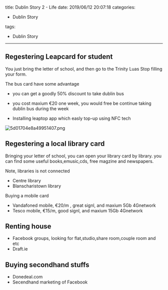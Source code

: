 title: Dublin Story 2 - Life
date: 2019/06/12 20:07:18
categories:

 - Dublin Story

tags:
 - Dublin Story



---

## Regestering Leapcard for student

You just bring the letter of school, and then go to the Trinity Luas Stop filling your form.

The bus card have some advantage

* you can get a goodly 50% discount to take dublin bus 

* you cost maxium €20 one week, you would free be continue taking dublin bus during the week
* Installing leaptop app which easly top-up using NFC tech

![5d01704e8a49951407.png](https://i.loli.net/2019/06/13/5d01704e8a49951407.png)

## Regestering a local library card

Bringing your letter of school, you can open your library card by library.  you can find some useful books,emusic,cds, free magzine and newspapers.

Note,  libraries is not connected

* Centre library
* Blanscharistown library

Buying a mobile card

* Vandafoned mobile, €20/m , great signl, and maxium 5Gb 4Gnetwork 
* Tesco mobile, €15/m, good signl, and maxium 15Gb 4Gnetwork 

## Renting house

* Facebook groups, looking for flat,studio,share room,couple room and etc
* Draft.ie

## Buying secondhand stuffs

* Donedeal.com 
* Secendhand marketing of Facebook 